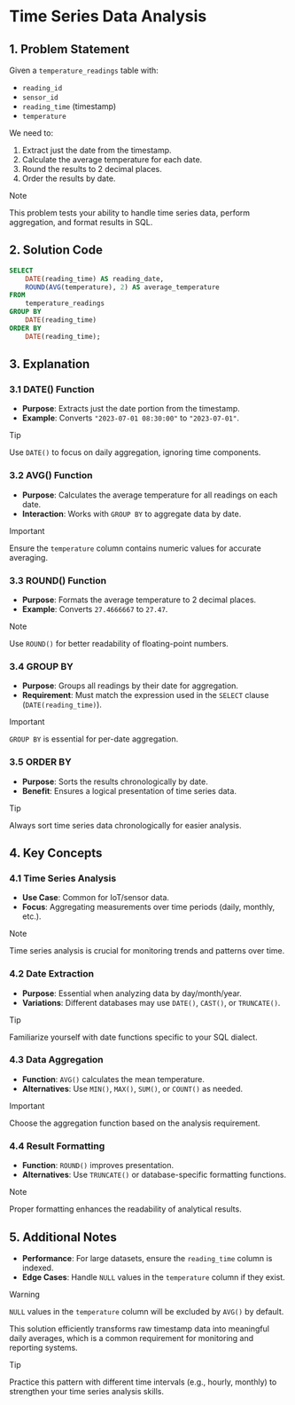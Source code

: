 # Time Series Data Analysis  

## 1. **Problem Statement**  
Given a `temperature_readings` table with:  
- `reading_id`  
- `sensor_id`  
- `reading_time` (timestamp)  
- `temperature`  

We need to:  
1. Extract just the date from the timestamp.  
2. Calculate the average temperature for each date.  
3. Round the results to 2 decimal places.  
4. Order the results by date.  

> [!NOTE]  
> This problem tests your ability to handle time series data, perform aggregation, and format results in SQL.  

## 2. **Solution Code**  
```sql
SELECT
    DATE(reading_time) AS reading_date,
    ROUND(AVG(temperature), 2) AS average_temperature
FROM
    temperature_readings
GROUP BY
    DATE(reading_time)
ORDER BY
    DATE(reading_time);
```  

## 3. **Explanation**  

### 3.1 **DATE() Function**  
- **Purpose**: Extracts just the date portion from the timestamp.  
- **Example**: Converts `"2023-07-01 08:30:00"` to `"2023-07-01"`.  

> [!TIP]  
> Use `DATE()` to focus on daily aggregation, ignoring time components.  

### 3.2 **AVG() Function**  
- **Purpose**: Calculates the average temperature for all readings on each date.  
- **Interaction**: Works with `GROUP BY` to aggregate data by date.  

> [!IMPORTANT]  
> Ensure the `temperature` column contains numeric values for accurate averaging.  

### 3.3 **ROUND() Function**  
- **Purpose**: Formats the average temperature to 2 decimal places.  
- **Example**: Converts `27.4666667` to `27.47`.  

> [!NOTE]  
> Use `ROUND()` for better readability of floating-point numbers.  

### 3.4 **GROUP BY**  
- **Purpose**: Groups all readings by their date for aggregation.  
- **Requirement**: Must match the expression used in the `SELECT` clause (`DATE(reading_time)`).  

> [!IMPORTANT]  
> `GROUP BY` is essential for per-date aggregation.  

### 3.5 **ORDER BY**  
- **Purpose**: Sorts the results chronologically by date.  
- **Benefit**: Ensures a logical presentation of time series data.  

> [!TIP]  
> Always sort time series data chronologically for easier analysis.  

## 4. **Key Concepts**  

### 4.1 **Time Series Analysis**  
- **Use Case**: Common for IoT/sensor data.  
- **Focus**: Aggregating measurements over time periods (daily, monthly, etc.).  

> [!NOTE]  
> Time series analysis is crucial for monitoring trends and patterns over time.  

### 4.2 **Date Extraction**  
- **Purpose**: Essential when analyzing data by day/month/year.  
- **Variations**: Different databases may use `DATE()`, `CAST()`, or `TRUNCATE()`.  

> [!TIP]  
> Familiarize yourself with date functions specific to your SQL dialect.  

### 4.3 **Data Aggregation**  
- **Function**: `AVG()` calculates the mean temperature.  
- **Alternatives**: Use `MIN()`, `MAX()`, `SUM()`, or `COUNT()` as needed.  

> [!IMPORTANT]  
> Choose the aggregation function based on the analysis requirement.  

### 4.4 **Result Formatting**  
- **Function**: `ROUND()` improves presentation.  
- **Alternatives**: Use `TRUNCATE()` or database-specific formatting functions.  

> [!NOTE]  
> Proper formatting enhances the readability of analytical results.  

## 5. **Additional Notes**  
- **Performance**: For large datasets, ensure the `reading_time` column is indexed.  
- **Edge Cases**: Handle `NULL` values in the `temperature` column if they exist.  

> [!WARNING]  
> `NULL` values in the `temperature` column will be excluded by `AVG()` by default.  

This solution efficiently transforms raw timestamp data into meaningful daily averages, which is a common requirement for monitoring and reporting systems.  

> [!TIP]  
> Practice this pattern with different time intervals (e.g., hourly, monthly) to strengthen your time series analysis skills.  

